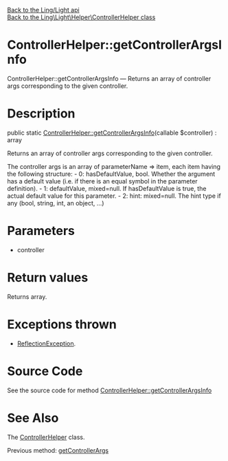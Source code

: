 [Back to the Ling/Light api](https://github.com/lingtalfi/Light/blob/master/doc/api/Ling/Light.md)<br>
[Back to the Ling\Light\Helper\ControllerHelper class](https://github.com/lingtalfi/Light/blob/master/doc/api/Ling/Light/Helper/ControllerHelper.md)


ControllerHelper::getControllerArgsInfo
================



ControllerHelper::getControllerArgsInfo — Returns an array of controller args corresponding to the given controller.




Description
================


public static [ControllerHelper::getControllerArgsInfo](https://github.com/lingtalfi/Light/blob/master/doc/api/Ling/Light/Helper/ControllerHelper/getControllerArgsInfo.md)(callable $controller) : array




Returns an array of controller args corresponding to the given controller.

The controller args is an array of parameterName => item,
each item having the following structure:
     - 0: hasDefaultValue, bool. Whether the argument has a default value (i.e. if there is an equal symbol in the parameter definition).
     - 1: defaultValue, mixed=null. If hasDefaultValue is true, the actual default value for this parameter.
     - 2: hint: mixed=null. The hint type if any (bool, string, int, an object, ...)




Parameters
================


- controller

    


Return values
================

Returns array.


Exceptions thrown
================

- [ReflectionException](http://php.net/manual/en/class.reflectionexception.php).&nbsp;







Source Code
===========
See the source code for method [ControllerHelper::getControllerArgsInfo](https://github.com/lingtalfi/Light/blob/master/Helper/ControllerHelper.php#L187-L222)


See Also
================

The [ControllerHelper](https://github.com/lingtalfi/Light/blob/master/doc/api/Ling/Light/Helper/ControllerHelper.md) class.

Previous method: [getControllerArgs](https://github.com/lingtalfi/Light/blob/master/doc/api/Ling/Light/Helper/ControllerHelper/getControllerArgs.md)<br>

